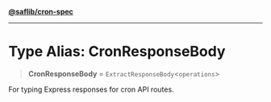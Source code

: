 [**@saflib/cron-spec**](../index.md)

***

# Type Alias: CronResponseBody

> **CronResponseBody** = `ExtractResponseBody`\<`operations`\>

For typing Express responses for cron API routes.
